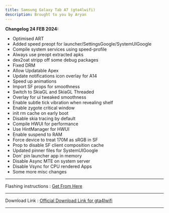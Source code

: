 ```yaml
---
title: Samsung Galaxy Tab A7 (gta4lwifi)
description: Brought to you by Aryan
---
```


<b>Changelog 24 FEB 2024:</b>
- Optimised ART
- Added speed preopt for launcher/SettingsGoogle/SystemUIGoogle
- Compile system services using speed-profile
- Always use preopt extracted apks
- dex2oat stripp off some debug packages
- Fixed DRM
- Allow Updatable Apex
- Update notifications icon overlay for A14 
- Speed up animations
- Import SF props for smoothness
- Switch to SkiaGL and SkiaGL Threaded
- Overlay for ui tweaked smoothness
- Enable subtle tick vibration when revealing shelf
- Enable zygote critical window 
- init rm cache on early boot
- Disable skia tracing by default
- Compile HWUI for performance
- Use HintManager for HWUI
- Enable suspend to RAM
- Force device to treat 170M as sRGB in SF
- Prop to disable SF client composition cache
- Updated pinner files for SystemUIGoogle
- Don' pin launcher app in memory
- Disable Async MTE on system server
- Disable Vsync for CPU rendered Apps
- Some more misc changes 

----
Flashing instructions : [Get From Here](gta4lwifi_inst.md)

----
Download Link : [Official Download Link for gta4lwifi](https://sourceforge.net/projects/projectmatrixx/files/Android-14/gta4lwifi/)

----
